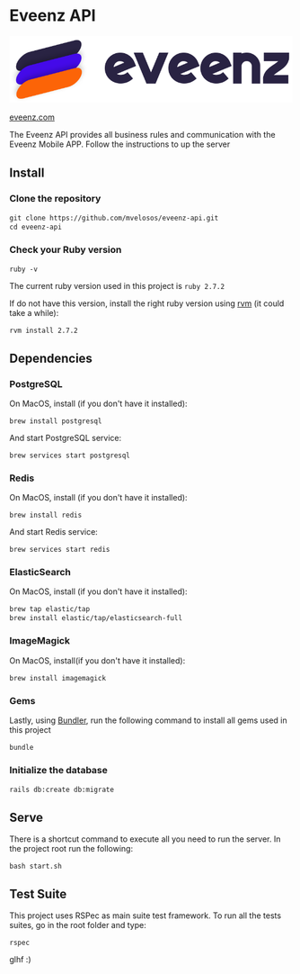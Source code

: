 # Eveenz API

![eveenz logo](https://github.com/mvelosos/eveenz-api/blob/master/app/assets/images/home_logo.png?raw=true)

[eveenz.com](https://eveenz.com)

The Eveenz API provides all business rules and communication with the Eveenz Mobile APP. Follow the instructions to up the server

## Install

### Clone the repository

```shell
git clone https://github.com/mvelosos/eveenz-api.git
cd eveenz-api
```

### Check your Ruby version

```shell
ruby -v
```

The current ruby version used in this project is `ruby 2.7.2`

If do not have this version, install the right ruby version using [rvm](https://rvm.io/) (it could take a while):

```shell
rvm install 2.7.2
```

## Dependencies

### PostgreSQL
On MacOS, install (if you don't have it installed):
```shell
brew install postgresql
```
And start PostgreSQL service:
```shell
brew services start postgresql
```
### Redis
On MacOS, install (if you don't have it installed):
```shell
brew install redis
```
And start Redis service:
```shell
brew services start redis
```
### ElasticSearch
On MacOS, install (if you don't have it installed):
```shell
brew tap elastic/tap
brew install elastic/tap/elasticsearch-full
```

### ImageMagick
On MacOS, install(if you don't have it installed):
```shell
brew install imagemagick
```

### Gems
Lastly, using [Bundler](https://github.com/bundler/bundler), run the following command to install all gems used in this project

```shell
bundle
```
### Initialize the database

```shell
rails db:create db:migrate
```

## Serve
There is a shortcut command to execute all you need to run the server. In the project root run the following:
```shell
bash start.sh
```

## Test Suite
This project uses RSPec as main suite test framework. To run all the tests suites, go in the root folder and type:
```shell
rspec
```

glhf :)